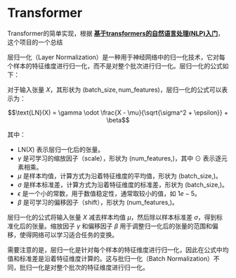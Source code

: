 # Transformer

Transformer的简单实现，根据 [**基于transformers的自然语言处理(NLP)入门**](https://github.com/datawhalechina/learn-nlp-with-transformers)，这个项目的一个总结

层归一化（Layer Normalization）是一种用于神经网络中的归一化技术，它对每个样本的特征维度进行归一化，而不是对整个批次进行归一化。层归一化的公式如下：

对于输入张量 $X$，其形状为 $(\text{batch\_size}, \text{num\_features})$，层归一化的公式可以表示为：

$$\text{LN}(X) = \gamma \odot \frac{X - \mu}{\sqrt{\sigma^2 + \epsilon}} + \beta$$

其中：
- $\text{LN}(X)$ 表示层归一化后的张量。
- $\gamma$ 是可学习的缩放因子（scale），形状为 $(\text{num\_features},)$，其中 $\odot$ 表示逐元素相乘。
- $\mu$ 是样本均值，计算方式为沿着特征维度的平均值，形状为 $(\text{batch\_size},)$。
- $\sigma$ 是样本标准差，计算方式为沿着特征维度的标准差，形状为 $(\text{batch\_size},)$。
- $\epsilon$ 是一个小的常数，用于数值稳定性，通常取较小的值，如 $1e-5$。
- $\beta$ 是可学习的偏移因子（shift），形状为 $(\text{num\_features},)$。

层归一化的公式将输入张量 $X$ 减去样本均值 $\mu$，然后除以样本标准差 $\sigma$，得到标准化后的张量。缩放因子 $\gamma$ 和偏移因子 $\beta$ 用于调整归一化后的张量的范围和偏移，使得网络可以学习适合任务的变换。

需要注意的是，层归一化是针对每个样本的特征维度进行归一化，因此在公式中均值和标准差是沿着特征维度计算的。这与批归一化（Batch Normalization）不同，批归一化是对整个批次的特征维度进行归一化。